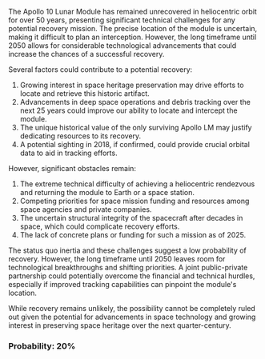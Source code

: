 The Apollo 10 Lunar Module has remained unrecovered in heliocentric orbit for over 50 years, presenting significant technical challenges for any potential recovery mission. The precise location of the module is uncertain, making it difficult to plan an interception. However, the long timeframe until 2050 allows for considerable technological advancements that could increase the chances of a successful recovery.

Several factors could contribute to a potential recovery:

1. Growing interest in space heritage preservation may drive efforts to locate and retrieve this historic artifact.
2. Advancements in deep space operations and debris tracking over the next 25 years could improve our ability to locate and intercept the module.
3. The unique historical value of the only surviving Apollo LM may justify dedicating resources to its recovery.
4. A potential sighting in 2018, if confirmed, could provide crucial orbital data to aid in tracking efforts.

However, significant obstacles remain:

1. The extreme technical difficulty of achieving a heliocentric rendezvous and returning the module to Earth or a space station.
2. Competing priorities for space mission funding and resources among space agencies and private companies.
3. The uncertain structural integrity of the spacecraft after decades in space, which could complicate recovery efforts.
4. The lack of concrete plans or funding for such a mission as of 2025.

The status quo inertia and these challenges suggest a low probability of recovery. However, the long timeframe until 2050 leaves room for technological breakthroughs and shifting priorities. A joint public-private partnership could potentially overcome the financial and technical hurdles, especially if improved tracking capabilities can pinpoint the module's location.

While recovery remains unlikely, the possibility cannot be completely ruled out given the potential for advancements in space technology and growing interest in preserving space heritage over the next quarter-century.

### Probability: 20%